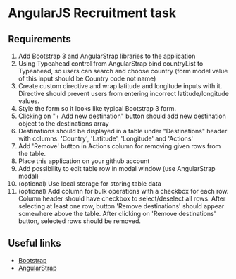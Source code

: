 # AngularJS Recruitment task

## Requirements

1. Add Bootstrap 3 and AngularStrap libraries to the application  
2. Using Typeahead control from AngularStrap bind countryList to Typeahead, so users can search 
and choose country (form model value of this input should be Country code not name)
3. Create custom directive and wrap latitude and longitude inputs with it. 
Directive should prevent users from entering incorrect latitude/longitude values.  
4. Style the form so it looks like typical Bootstrap 3 form.
5. Clicking on "+ Add new destination" button should add new destination object to the destinations array
6. Destinations should be displayed in a table under "Destinations" header with columns: 'Country', 'Latitude', 'Longitude' and 'Actions'
7. Add 'Remove' button in Actions column for removing given rows from the table.
8. Place this application on your github account
9. Add possibility to edit table row in modal window (use AngularStrap modal)
10. (optional) Use local storage for storing table data
11. (optional) Add column for bulk operations with a checkbox for each row. 
Column header should have checkbox to select/deselect all rows. 
After selecting at least one row, button 'Remove destinations' should appear somewhere above the table. 
After clicking on 'Remove destinations' button, selected rows should be removed. 

## Useful links

- [Bootstrap](https://getbootstrap.com/docs/3.3/)
- [AngularStrap](https://mgcrea.github.io/angular-strap/)

